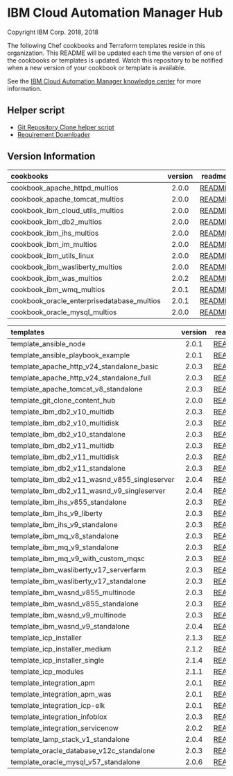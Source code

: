 
# IBM Cloud Automation Manager Hub

Copyright IBM Corp. 2018, 2018

The following Chef cookbooks and Terraform templates reside in this organization. This README will be updated each time the version of one of the cookbooks or templates is updated. Watch this repository to be notified when a new version of your cookbook or template is available.

See the [IBM Cloud Automation Manager knowledge center](https://www.ibm.com/support/knowledgecenter/en/SS2L37/kc_welcome.html) for more information.

## Helper script
 - [Git Repository Clone helper script](bin/cloneGitRepositories/)
 - [Requirement Downloader](bin/prereqDownloader/)

## Version Information




|cookbooks|version|readme|
|:----------|:---------------:|:---------------:|
| cookbook_apache_httpd_multios | 2.0.0 | [README](https://github.com/IBM-CAMHub-Open/cookbook_apache_httpd_multios/blob/master/README.md) |
| cookbook_apache_tomcat_multios | 2.0.0 | [README](https://github.com/IBM-CAMHub-Open/cookbook_apache_tomcat_multios/blob/master/README.md) |
| cookbook_ibm_cloud_utils_multios | 2.0.0 | [README](https://github.com/IBM-CAMHub-Open/cookbook_ibm_cloud_utils_multios/blob/master/README.md) |
| cookbook_ibm_db2_multios | 2.0.0 | [README](https://github.com/IBM-CAMHub-Open/cookbook_ibm_db2_multios/blob/master/README.md) |
| cookbook_ibm_ihs_multios | 2.0.0 | [README](https://github.com/IBM-CAMHub-Open/cookbook_ibm_ihs_multios/blob/master/README.md) |
| cookbook_ibm_im_multios | 2.0.0 | [README](https://github.com/IBM-CAMHub-Open/cookbook_ibm_im_multios/blob/master/README.md) |
| cookbook_ibm_utils_linux | 2.0.0 | [README](https://github.com/IBM-CAMHub-Open/cookbook_ibm_utils_linux/blob/master/README.md) |
| cookbook_ibm_wasliberty_multios | 2.0.0 | [README](https://github.com/IBM-CAMHub-Open/cookbook_ibm_wasliberty_multios/blob/master/README.md) |
| cookbook_ibm_was_multios | 2.0.2 | [README](https://github.com/IBM-CAMHub-Open/cookbook_ibm_was_multios/blob/master/README.md) |
| cookbook_ibm_wmq_multios | 2.0.1 | [README](https://github.com/IBM-CAMHub-Open/cookbook_ibm_wmq_multios/blob/master/README.md) |
| cookbook_oracle_enterprisedatabase_multios | 2.0.1 | [README](https://github.com/IBM-CAMHub-Open/cookbook_oracle_enterprisedatabase_multios/blob/master/README.md) |
| cookbook_oracle_mysql_multios | 2.0.0 | [README](https://github.com/IBM-CAMHub-Open/cookbook_oracle_mysql_multios/blob/master/README.md) |


|templates|version|readme|
|:----------|:---------------:|:---------------:|
| template_ansible_node | 2.0.1 | [README](https://github.com/IBM-CAMHub-Open/template_ansible_node/blob/master/README.md) |
| template_ansible_playbook_example | 2.0.1 | [README](https://github.com/IBM-CAMHub-Open/template_ansible_playbook_example/blob/master/README.md) |
| template_apache_http_v24_standalone_basic | 2.0.3 | [README](https://github.com/IBM-CAMHub-Open/template_apache_http_v24_standalone_basic/blob/master/README.md) |
| template_apache_http_v24_standalone_full | 2.0.3 | [README](https://github.com/IBM-CAMHub-Open/template_apache_http_v24_standalone_full/blob/master/README.md) |
| template_apache_tomcat_v8_standalone | 2.0.3 | [README](https://github.com/IBM-CAMHub-Open/template_apache_tomcat_v8_standalone/blob/master/README.md) |
| template_git_clone_content_hub | 2.0.0 | [README](https://github.com/IBM-CAMHub-Open/template_git_clone_content_hub/blob/master/README.md) |
| template_ibm_db2_v10_multidb | 2.0.3 | [README](https://github.com/IBM-CAMHub-Open/template_ibm_db2_v10_multidb/blob/master/README.md) |
| template_ibm_db2_v10_multidisk | 2.0.3 | [README](https://github.com/IBM-CAMHub-Open/template_ibm_db2_v10_multidisk/blob/master/README.md) |
| template_ibm_db2_v10_standalone | 2.0.3 | [README](https://github.com/IBM-CAMHub-Open/template_ibm_db2_v10_standalone/blob/master/README.md) |
| template_ibm_db2_v11_multidb | 2.0.3 | [README](https://github.com/IBM-CAMHub-Open/template_ibm_db2_v11_multidb/blob/master/README.md) |
| template_ibm_db2_v11_multidisk | 2.0.3 | [README](https://github.com/IBM-CAMHub-Open/template_ibm_db2_v11_multidisk/blob/master/README.md) |
| template_ibm_db2_v11_standalone | 2.0.3 | [README](https://github.com/IBM-CAMHub-Open/template_ibm_db2_v11_standalone/blob/master/README.md) |
| template_ibm_db2_v11_wasnd_v855_singleserver | 2.0.4 | [README](https://github.com/IBM-CAMHub-Open/template_ibm_db2_v11_wasnd_v855_singleserver/blob/master/README.md) |
| template_ibm_db2_v11_wasnd_v9_singleserver | 2.0.4 | [README](https://github.com/IBM-CAMHub-Open/template_ibm_db2_v11_wasnd_v9_singleserver/blob/master/README.md) |
| template_ibm_ihs_v855_standalone | 2.0.3 | [README](https://github.com/IBM-CAMHub-Open/template_ibm_ihs_v855_standalone/blob/master/README.md) |
| template_ibm_ihs_v9_liberty | 2.0.3 | [README](https://github.com/IBM-CAMHub-Open/template_ibm_ihs_v9_liberty/blob/master/README.md) |
| template_ibm_ihs_v9_standalone | 2.0.3 | [README](https://github.com/IBM-CAMHub-Open/template_ibm_ihs_v9_standalone/blob/master/README.md) |
| template_ibm_mq_v8_standalone | 2.0.3 | [README](https://github.com/IBM-CAMHub-Open/template_ibm_mq_v8_standalone/blob/master/README.md) |
| template_ibm_mq_v9_standalone | 2.0.3 | [README](https://github.com/IBM-CAMHub-Open/template_ibm_mq_v9_standalone/blob/master/README.md) |
| template_ibm_mq_v9_with_custom_mqsc | 2.0.3 | [README](https://github.com/IBM-CAMHub-Open/template_ibm_mq_v9_with_custom_mqsc/blob/master/README.md) |
| template_ibm_wasliberty_v17_serverfarm | 2.0.3 | [README](https://github.com/IBM-CAMHub-Open/template_ibm_wasliberty_v17_serverfarm/blob/master/README.md) |
| template_ibm_wasliberty_v17_standalone | 2.0.3 | [README](https://github.com/IBM-CAMHub-Open/template_ibm_wasliberty_v17_standalone/blob/master/README.md) |
| template_ibm_wasnd_v855_multinode | 2.0.3 | [README](https://github.com/IBM-CAMHub-Open/template_ibm_wasnd_v855_multinode/blob/master/README.md) |
| template_ibm_wasnd_v855_standalone | 2.0.3 | [README](https://github.com/IBM-CAMHub-Open/template_ibm_wasnd_v855_standalone/blob/master/README.md) |
| template_ibm_wasnd_v9_multinode | 2.0.3 | [README](https://github.com/IBM-CAMHub-Open/template_ibm_wasnd_v9_multinode/blob/master/README.md) |
| template_ibm_wasnd_v9_standalone | 2.0.4 | [README](https://github.com/IBM-CAMHub-Open/template_ibm_wasnd_v9_standalone/blob/master/README.md) |
| template_icp_installer | 2.1.3 | [README](https://github.com/IBM-CAMHub-Open/template_icp_installer/blob/master/README.md) |
| template_icp_installer_medium | 2.1.2 | [README](https://github.com/IBM-CAMHub-Open/template_icp_installer_medium/blob/master/README.md) |
| template_icp_installer_single | 2.1.4 | [README](https://github.com/IBM-CAMHub-Open/template_icp_installer_single/blob/master/README.md) |
| template_icp_modules | 2.1.1 | [README](https://github.com/IBM-CAMHub-Open/template_icp_modules/blob/master/README.md) |
| template_integration_apm | 2.0.1 | [README](https://github.com/IBM-CAMHub-Open/template_integration_apm/blob/master/README.md) |
| template_integration_apm_was | 2.0.1 | [README](https://github.com/IBM-CAMHub-Open/template_integration_apm_was/blob/master/README.md) |
| template_integration_icp-elk | 2.0.1 | [README](https://github.com/IBM-CAMHub-Open/template_integration_icp-elk/blob/master/README.md) |
| template_integration_infoblox | 2.0.3 | [README](https://github.com/IBM-CAMHub-Open/template_integration_infoblox/blob/master/README.md) |
| template_integration_servicenow | 2.0.2 | [README](https://github.com/IBM-CAMHub-Open/template_integration_servicenow/blob/master/README.md) |
| template_lamp_stack_v1_standalone | 2.0.4 | [README](https://github.com/IBM-CAMHub-Open/template_lamp_stack_v1_standalone/blob/master/README.md) |
| template_oracle_database_v12c_standalone | 2.0.3 | [README](https://github.com/IBM-CAMHub-Open/template_oracle_database_v12c_standalone/blob/master/README.md) |
| template_oracle_mysql_v57_standalone | 2.0.6 | [README](https://github.com/IBM-CAMHub-Open/template_oracle_mysql_v57_standalone/blob/master/README.md) |
